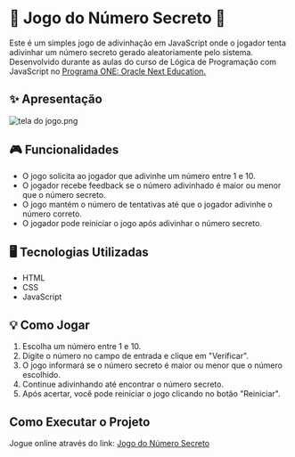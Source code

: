 # 🔢  Jogo do Número Secreto 🔢 

Este é um simples jogo de adivinhação em JavaScript onde o jogador tenta adivinhar um número secreto gerado aleatoriamente pelo sistema. <br>
Desenvolvido durante as aulas do curso de Lógica de Programação com JavaScript no [Programa ONE: Oracle Next Education.](https://www.oracle.com/br/education/oracle-next-education/) <br>

## ✨ Apresentação
   ![tela do jogo.png](https://github.com/Paolahegel/Jogo_NumeroSecreto/blob/64e4004c72aceea459edc192b50ec466f1956226/tela%20do%20jogo.png) 

## 🎮 Funcionalidades 
- O jogo solicita ao jogador que adivinhe um número entre 1 e 10. 
- O jogador recebe feedback se o número adivinhado é maior ou menor que o número secreto. 
- O jogo mantém o número de tentativas até que o jogador adivinhe o número correto. 
- O jogador pode reiniciar o jogo após adivinhar o número secreto. 


## 🖥️ Tecnologias Utilizadas 

- HTML
- CSS
- JavaScript

## 💡 Como Jogar

1. Escolha um número entre 1 e 10.
2. Digite o número no campo de entrada e clique em "Verificar".
3. O jogo informará se o número secreto é maior ou menor que o número escolhido.
4. Continue adivinhando até encontrar o número secreto.
5. Após acertar, você pode reiniciar o jogo clicando no botão "Reiniciar".

## Como Executar o Projeto

Jogue online através do link: [Jogo do Número Secreto](https://jogo-numero-secreto-nine-neon.vercel.app/)
   
